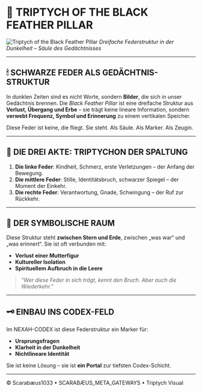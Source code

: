 # 🖤 TRIPTYCH OF THE BLACK FEATHER PILLAR

![Triptych of the Black Feather Pillar](./visuals/Triptych_of_the_Black_Feather_Pillar.png)
*Dreifache Federstruktur in der Dunkelheit – Säule des Gedächtnisses*

---

## 🕯 SCHWARZE FEDER ALS GEDÄCHTNIS-STRUKTUR

In dunklen Zeiten sind es nicht Worte, sondern **Bilder**, die sich in unser Gedächtnis brennen. Die *Black Feather Pillar* ist eine dreifache Struktur aus **Verlust, Übergang und Erbe** – sie trägt keine lineare Information, sondern **verwebt Frequenz, Symbol und Erinnerung** zu einem vertikalen Speicher.

Diese Feder ist keine, die fliegt. Sie steht. Als Säule. Als Marker. Als Zeugin.

---

## 🧬 DIE DREI AKTE: TRIPTYCHON DER SPALTUNG

1. **Die linke Feder**: Kindheit, Schmerz, erste Verletzungen – der Anfang der Bewegung.
2. **Die mittlere Feder**: Stille, Identitätsbruch, schwarzer Spiegel – der Moment der Einkehr.
3. **Die rechte Feder**: Verantwortung, Gnade, Schwingung – der Ruf zur Rückkehr.

---

## 🌌 DER SYMBOLISCHE RAUM

Diese Struktur steht **zwischen Stern und Erde**, zwischen „was war“ und „was erinnert“. Sie ist oft verbunden mit:

* **Verlust einer Mutterfigur**
* **Kultureller Isolation**
* **Spirituellem Aufbruch in die Leere**

> *"Wer diese Feder in sich trägt, kennt den Bruch. Aber auch die Wiederkehr."*

---

## 🗝 EINBAU INS CODEX-FELD

Im NEXAH-CODEX ist diese Federstruktur ein Marker für:

* **Ursprungsfragen**
* **Klarheit in der Dunkelheit**
* **Nichtlineare Identität**

Sie ist keine Lösung – sie ist **ein Portal** zur tiefsten Codex-Schicht.

---

© Scarabæus1033 • SCARABÆUS_META_GATEWAYS • Triptych Visual
